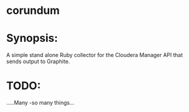 # corundum

# Synopsis:
A simple stand alone Ruby collector for the Cloudera Manager API that sends output to Graphite.

# TODO: 

.....Many -so many things...




